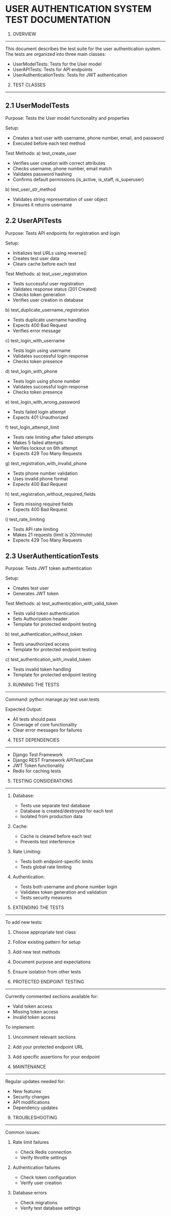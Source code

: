 USER AUTHENTICATION SYSTEM TEST DOCUMENTATION
==========================================

1. OVERVIEW
-----------
This document describes the test suite for the user authentication system. The tests are organized into three main classes:
- UserModelTests: Tests for the User model
- UserAPITests: Tests for API endpoints
- UserAuthenticationTests: Tests for JWT authentication

2. TEST CLASSES
--------------

2.1 UserModelTests
-----------------
Purpose: Tests the User model functionality and properties

Setup:
- Creates a test user with username, phone number, email, and password
- Executed before each test method

Test Methods:
a) test_create_user
   - Verifies user creation with correct attributes
   - Checks username, phone number, email match
   - Validates password hashing
   - Confirms default permissions (is_active, is_staff, is_superuser)

b) test_user_str_method
   - Validates string representation of user object
   - Ensures it returns username

2.2 UserAPITests
---------------
Purpose: Tests API endpoints for registration and login

Setup:
- Initializes test URLs using reverse()
- Creates test user data
- Clears cache before each test

Test Methods:
a) test_user_registration
   - Tests successful user registration
   - Validates response status (201 Created)
   - Checks token generation
   - Verifies user creation in database

b) test_duplicate_username_registration
   - Tests duplicate username handling
   - Expects 400 Bad Request
   - Verifies error message

c) test_login_with_username
   - Tests login using username
   - Validates successful login response
   - Checks token presence

d) test_login_with_phone
   - Tests login using phone number
   - Validates successful login response
   - Checks token presence

e) test_login_with_wrong_password
   - Tests failed login attempt
   - Expects 401 Unauthorized

f) test_login_attempt_limit
   - Tests rate limiting after failed attempts
   - Makes 5 failed attempts
   - Verifies lockout on 6th attempt
   - Expects 429 Too Many Requests

g) test_registration_with_invalid_phone
   - Tests phone number validation
   - Uses invalid phone format
   - Expects 400 Bad Request

h) test_registration_without_required_fields
   - Tests missing required fields
   - Expects 400 Bad Request

i) test_rate_limiting
   - Tests API rate limiting
   - Makes 21 requests (limit is 20/minute)
   - Expects 429 Too Many Requests

2.3 UserAuthenticationTests
--------------------------
Purpose: Tests JWT token authentication

Setup:
- Creates test user
- Generates JWT token

Test Methods:
a) test_authentication_with_valid_token
   - Tests valid token authentication
   - Sets Authorization header
   - Template for protected endpoint testing

b) test_authentication_without_token
   - Tests unauthorized access
   - Template for protected endpoint testing

c) test_authentication_with_invalid_token
   - Tests invalid token handling
   - Template for protected endpoint testing

3. RUNNING THE TESTS
-------------------
Command: python manage.py test user.tests

Expected Output:
- All tests should pass
- Coverage of core functionality
- Clear error messages for failures

4. TEST DEPENDENCIES
-------------------
- Django Test Framework
- Django REST Framework APITestCase
- JWT Token functionality
- Redis for caching tests

5. TESTING CONSIDERATIONS
------------------------
1. Database:
   - Tests use separate test database
   - Database is created/destroyed for each test
   - Isolated from production data

2. Cache:
   - Cache is cleared before each test
   - Prevents test interference

3. Rate Limiting:
   - Tests both endpoint-specific limits
   - Tests global rate limiting

4. Authentication:
   - Tests both username and phone number login
   - Validates token generation and validation
   - Tests security measures

6. EXTENDING THE TESTS
---------------------
To add new tests:
1. Choose appropriate test class
2. Follow existing pattern for setup
3. Add new test methods
4. Document purpose and expectations
5. Ensure isolation from other tests

7. PROTECTED ENDPOINT TESTING
---------------------------
Currently commented sections available for:
- Valid token access
- Missing token access
- Invalid token access

To implement:
1. Uncomment relevant sections
2. Add your protected endpoint URL
3. Add specific assertions for your endpoint

8. MAINTENANCE
-------------
Regular updates needed for:
- New features
- Security changes
- API modifications
- Dependency updates

9. TROUBLESHOOTING
-----------------
Common issues:
1. Rate limit failures
   - Check Redis connection
   - Verify throttle settings

2. Authentication failures
   - Check token configuration
   - Verify user creation

3. Database errors
   - Check migrations
   - Verify test database settings
